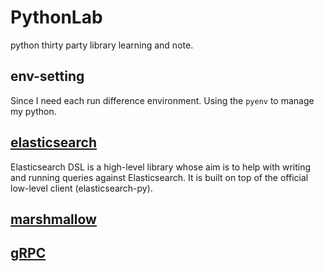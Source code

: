 # PythonLab
python thirty party library learning and note.

## env-setting
Since I need each run difference environment.
Using the `pyenv` to manage my python.

## [elasticsearch](elasticsearch-dsl-example/README.md)
Elasticsearch DSL is a high-level library whose aim is to help with writing and running queries against Elasticsearch. It is built on top of the official low-level client (elasticsearch-py).

## [marshmallow](https://marshmallow.readthedocs.io/en/stable/)

## [gRPC](https://grpc.io/)
